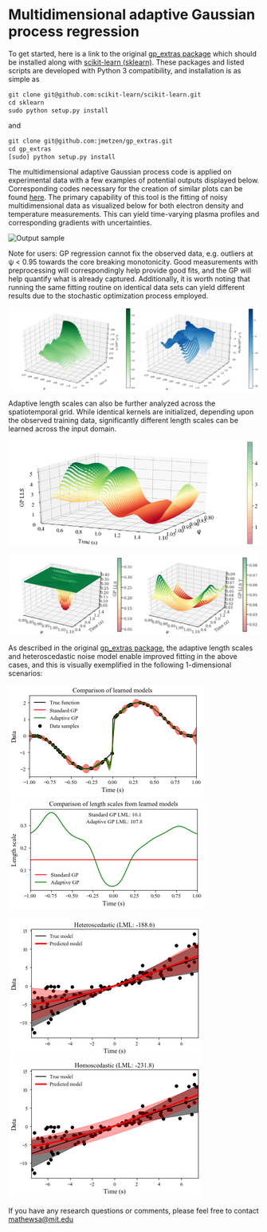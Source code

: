 # Multidimensional adaptive Gaussian process regression

To get started, here is a link to the original [gp_extras package](https://github.com/jmetzen/gp_extras) which should be installed along with [scikit-learn (sklearn)](https://github.com/scikit-learn/scikit-learn). These packages and listed scripts are developed with Python 3 compatibility, and installation is as simple as

    git clone git@github.com:scikit-learn/scikit-learn.git
    cd sklearn
    sudo python setup.py install

and

    git clone git@github.com:jmetzen/gp_extras.git
    cd gp_extras
    [sudo] python setup.py install

The multidimensional adaptive Gaussian process code is applied on experimental data with a few examples of potential outputs displayed below. Corresponding codes necessary for the creation of similar plots can be found [here](https://github.com/AbhilashMathews/gp_extras_applications/tree/master/codes). The primary capability of this tool is the fitting of noisy multidimensional data as visualized below for both electron density and temperature measurements. This can yield time-varying plasma profiles and corresponding gradients with uncertainties.

![Output sample](https://github.com/AbhilashMathews/gp_extras_applications/blob/master/outputs/2D-GPR-1160718013.gif)

Note for users: GP regression cannot fix the observed data, e.g. outliers at ψ < 0.95 towards the core breaking monotonicity. Good measurements with preprocessing will correspondingly help provide good fits, and the GP will help quantify what is already captured. Additionally, it is worth noting that running the same fitting routine on identical data sets can yield different results due to the stochastic optimization process employed.

![alt tag](https://github.com/AbhilashMathews/gp_extras_applications/blob/master/outputs/2D-GPR_n%2Bdndx.png)

Adaptive length scales can also be further analyzed across the spatiotemporal grid. While identical kernels are initialized, depending upon the observed training data, significantly different length scales can be learned across the input domain. 

![alt tag](https://github.com/AbhilashMathews/gp_extras_applications/blob/master/outputs/lls_2d_n.png)

![alt tag](https://github.com/AbhilashMathews/gp_extras_applications/blob/master/outputs/lls_2D_n%2BT.png)

As described in the original [gp_extras package](https://github.com/jmetzen/gp_extras), the adaptive length scales and heteroscedastic noise model enable improved fitting in the above cases, and this is visually exemplified in the following 1-dimensional scenarios:

![alt tag](https://github.com/AbhilashMathews/gp_extras_applications/blob/master/outputs/lls_1d_data.png) ![alt tag](https://github.com/AbhilashMathews/gp_extras_applications/blob/master/outputs/lls_1d_scales.png)

![alt tag](https://github.com/AbhilashMathews/gp_extras_applications/blob/master/outputs/heteroscedastic.png) ![alt tag](https://github.com/AbhilashMathews/gp_extras_applications/blob/master/outputs/homoscedastic.png)

If you have any research questions or comments, please feel free to contact mathewsa@mit.edu
